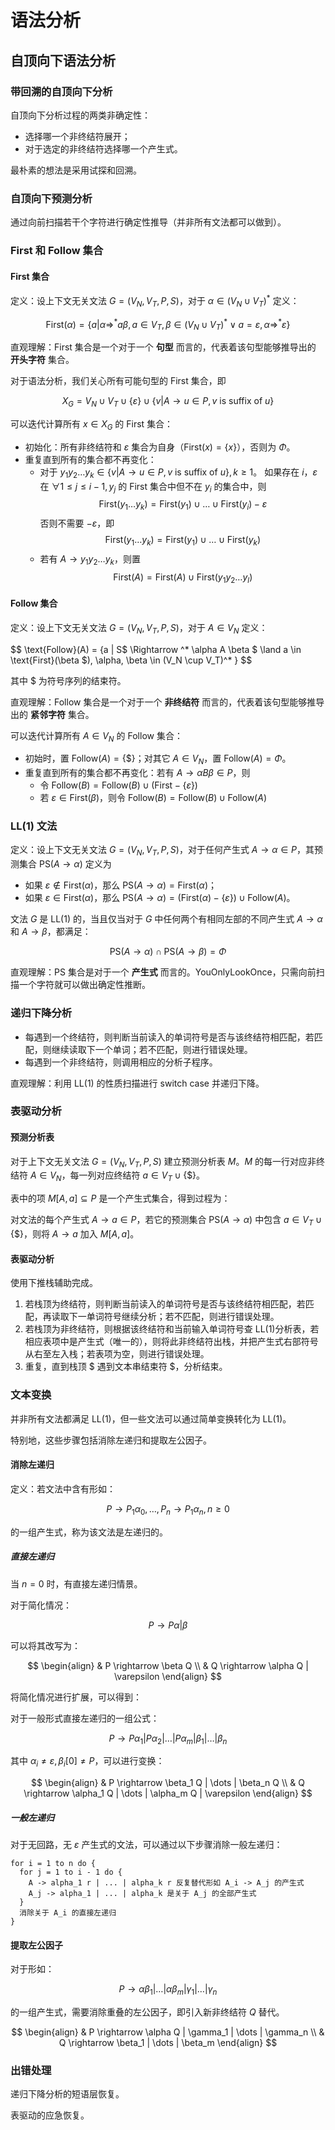 # 语法分析

## 自顶向下语法分析

### 带回溯的自顶向下分析

自顶向下分析过程的两类非确定性：

- 选择哪一个非终结符展开；
- 对于选定的非终结符选择哪一个产生式。

最朴素的想法是采用试探和回溯。

### 自顶向下预测分析

通过向前扫描若干个字符进行确定性推导（并非所有文法都可以做到）。

### First 和 Follow 集合

#### First 集合

定义：设上下文无关文法 $G = (V_N, V_T, P, S)$，对于 $\alpha \in (V_N \cup V_T)^*$ 定义：

$$
\text{First}(\alpha) = \{a | \alpha \Rightarrow ^* a \beta, a \in V_T, \beta \in (V_N \cup V_T)^* \lor a = \varepsilon, \alpha \Rightarrow ^* \varepsilon \}
$$

直观理解：$\text{First}$ 集合是一个对于一个 **句型** 而言的，代表着该句型能够推导出的 **开头字符** 集合。

对于语法分析，我们关心所有可能句型的 $\text{First}$ 集合，即

$$
X_G = V_N \cup V_T \cup \{\varepsilon \} \cup \{v | A \rightarrow u \in P, v \text{ is suffix of } u\}
$$

可以迭代计算所有 $x \in X_G$ 的 $\text{First}$ 集合：

- 初始化：所有非终结符和 $\varepsilon$ 集合为自身（$\text{First}(x) = \{x\}$），否则为 $\Phi$。
- 重复直到所有的集合都不再变化：
    - 对于 $y_1y_2 \dots y_k \in \{v | A \rightarrow u \in P, v \text{ is suffix of } u\}, k \ge 1$。
        如果存在 $i$，$\varepsilon$ 在 $\forall 1 \le j \le i - 1, y_j$ 的 $\text{First}$ 集合中但不在 $y_i$ 的集合中，则
$$
\text{First}(y_1 \dots y_k) = \text{First}(y_1) \cup \dots \cup \text{First}(y_i) - \varepsilon
$$
        否则不需要 $-\varepsilon$，即
$$
\text{First}(y_1 \dots y_k) = \text{First}(y_1) \cup \dots \cup \text{First}(y_k)
$$
    - 若有 $A \rightarrow y_1 y_2 \dots y_k$，则置
$$
\text{First}(A) = \text{First}(A) \cup \text{First}(y_1y_2 \dots y_l)
$$

#### Follow 集合

定义：设上下文无关文法 $G = (V_N, V_T, P, S)$，对于 $A \in V_N$ 定义：

$$
\text{Follow}(A) = \{a | S$ \Rightarrow ^* \alpha A \beta $ \land a \in \text{First}(\beta $), \alpha, \beta \in (V_N \cup V_T)^* \}
$$

其中 $ 为符号序列的结束符。

直观理解：$\text{Follow}$ 集合是一个对于一个 **非终结符** 而言的，代表着该句型能够推导出的 **紧邻字符** 集合。

可以迭代计算所有 $A \in V_N$ 的 $\text{Follow}$ 集合：

- 初始时，置 $\text{Follow}(A) = \{\$\}$；对其它 $A \in V_N$，置 $\text{Follow}(A) = \Phi$。
- 重复直到所有的集合都不再变化：若有 $A \rightarrow \alpha B \beta \in P$，则
  - 令 $\text{Follow}(B) = \text{Follow}(B) \cup (\text{First} - \{\varepsilon \})$
  - 若 $\varepsilon \in \text{First}(\beta)$，则令 $\text{Follow}(B) = \text{Follow}(B) \cup \text{Follow}(A)$

### LL(1) 文法

定义：设上下文无关文法 $G = (V_N, V_T, P, S)$，对于任何产生式 $A \rightarrow \alpha \in P$，其预测集合 $\text{PS}(A \rightarrow \alpha)$ 定义为

- 如果 $\varepsilon \notin \text{First}(\alpha)$，那么 $\text{PS}(A \rightarrow \alpha) = \text{First}(\alpha)$；
- 如果 $\varepsilon \in \text{First}(\alpha)$，那么 $\text{PS}(A \rightarrow \alpha) = (\text{First}(\alpha) - \{\varepsilon\}) \cup \text{Follow}(A)$。

文法 $G$ 是 LL(1) 的，当且仅当对于 $G$ 中任何两个有相同左部的不同产生式 $A \rightarrow \alpha$ 和 $A \rightarrow \beta$，都满足：

$$
\text{PS}(A \rightarrow \alpha) \cap \text{PS}(A \rightarrow \beta) = \Phi
$$

直观理解：$\text{PS}$ 集合是对于一个 **产生式** 而言的。YouOnlyLookOnce，只需向前扫描一个字符就可以做出确定性推断。

### 递归下降分析

- 每遇到一个终结符，则判断当前读入的单词符号是否与该终结符相匹配，若匹配，则继续读取下一个单词；若不匹配，则进行错误处理。
- 每遇到一个非终结符，则调用相应的分析子程序。

直观理解：利用 LL(1) 的性质扫描进行 switch case 并递归下降。

### 表驱动分析

#### 预测分析表

对于上下文无关文法 $G = (V_N, V_T, P, S)$ 建立预测分析表 $M$。$M$ 的每一行对应非终结符 $A \in V_N$，每一列对应终结符 $a \in V_T \cup \{\$\}$。

表中的项 $M[A, a] \subseteq P$ 是一个产生式集合，得到过程为：

对文法的每个产生式 $A \rightarrow a \in P$，若它的预测集合 $\text{PS}(A \rightarrow \alpha)$ 中包含 $a \in V_T \cup \{\$\}$，则将 $A \rightarrow a$ 加入 $M[A, a]$。

#### 表驱动分析

使用下推栈辅助完成。

1. 若栈顶为终结符，则判断当前读入的单词符号是否与该终结符相匹配，若匹配，再读取下一单词符号继续分析；若不匹配，则进行错误处理。
2. 若栈顶为非终结符，则根据该终结符和当前输入单词符号查 LL(1)分析表，若相应表项中是产生式（唯一的），则将此非终结符出栈，并把产生式右部符号从右至左入栈；若表项为空，则进行错误处理。
3. 重复，直到栈顶 $\$$ 遇到文本串结束符 $\$$，分析结束。

### 文本变换

并非所有文法都满足 LL(1)，但一些文法可以通过简单变换转化为 LL(1)。

特别地，这些步骤包括消除左递归和提取左公因子。

#### 消除左递归

定义：若文法中含有形如：

$$
P \rightarrow P_1 \alpha_0, \dots, P_n \rightarrow P_1 \alpha_n, n \ge 0
$$

的一组产生式，称为该文法是左递归的。

##### 直接左递归

当 $n = 0$ 时，有直接左递归情景。

对于简化情况：

$$
P \rightarrow P \alpha | \beta
$$

可以将其改写为：

$$
\begin{align}
& P \rightarrow \beta Q \\
& Q \rightarrow \alpha Q | \varepsilon
\end{align}
$$

将简化情况进行扩展，可以得到：

对于一般形式直接左递归的一组公式：

$$
P \rightarrow P \alpha_1 | P \alpha_2 | \dots | P \alpha_m | \beta_1 | \dots | \beta_n
$$

其中 $\alpha_i \neq \varepsilon, \beta_i[0] \neq P$，可以进行变换：

$$
\begin{align}
& P \rightarrow \beta_1 Q | \dots | \beta_n Q \\
& Q \rightarrow \alpha_1 Q | \dots | \alpha_m Q | \varepsilon
\end{align}
$$

##### 一般左递归

对于无回路，无 $\varepsilon$ 产生式的文法，可以通过以下步骤消除一般左递归：

```pseudocode
for i = 1 to n do {
  for j = 1 to i - 1 do {
    A -> alpha_1 r | ... | alpha_k r 反复替代形如 A_i -> A_j 的产生式
    A_j -> alpha_1 | ... | alpha_k 是关于 A_j 的全部产生式
  }
  消除关于 A_i 的直接左递归
}
```

#### 提取左公因子

对于形如：

$$
P \rightarrow \alpha \beta_1 | \dots | \alpha \beta_m | \gamma_1 | \dots | \gamma_n
$$

的一组产生式，需要消除重叠的左公因子，即引入新非终结符 $Q$ 替代。

$$
\begin{align}
& P \rightarrow \alpha Q | \gamma_1 | \dots | \gamma_n \\
& Q \rightarrow \beta_1 | \dots | \beta_m
\end{align}
$$

### 出错处理

递归下降分析的短语层恢复。

表驱动的应急恢复。